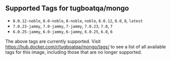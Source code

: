 ## Supported Tags for tugboatqa/mongo

* `8.0.12-noble`, `8.0-noble`, `8-noble`, `noble`, `8.0.12`, `8.0`, `8`, `latest`
* `7.0.23-jammy`, `7.0-jammy`, `7-jammy`, `7.0.23`, `7.0`, `7`
* `6.0.25-jammy`, `6.0-jammy`, `6-jammy`, `6.0.25`, `6.0`, `6`

The above tags are currently supported. Visit https://hub.docker.com/r/tugboatqa/mongo/tags/ to see a list of all available tags for this image, including those that are no longer supported.

